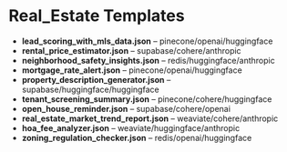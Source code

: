 # Real_Estate Templates
- **lead_scoring_with_mls_data.json** – pinecone/openai/huggingface
- **rental_price_estimator.json** – supabase/cohere/anthropic
- **neighborhood_safety_insights.json** – redis/huggingface/anthropic
- **mortgage_rate_alert.json** – pinecone/openai/huggingface
- **property_description_generator.json** – supabase/huggingface/huggingface
- **tenant_screening_summary.json** – pinecone/cohere/huggingface
- **open_house_reminder.json** – supabase/cohere/openai
- **real_estate_market_trend_report.json** – weaviate/cohere/anthropic
- **hoa_fee_analyzer.json** – weaviate/huggingface/anthropic
- **zoning_regulation_checker.json** – redis/openai/huggingface